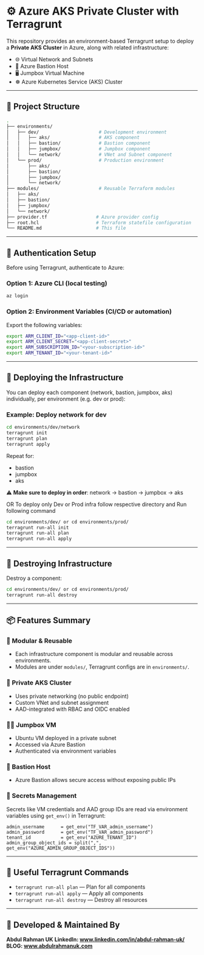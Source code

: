 # ⚙️ Azure AKS Private Cluster with Terragrunt

This repository provides an environment-based Terragrunt setup to deploy a **Private AKS Cluster** in Azure, along with related infrastructure:

- 🌐 Virtual Network and Subnets
- 🔐 Azure Bastion Host
- 🖥️ Jumpbox Virtual Machine
- ☸️ Azure Kubernetes Service (AKS) Cluster

---

## 📁 Project Structure

```bash
.
├── environments/
│   ├── dev/                      # Development environment
│   │   ├── aks/                  # AKS component
│   │   ├── bastion/              # Bastion component
│   │   ├── jumpbox/              # Jumpbox component
│   │   └── network/              # VNet and Subnet component
│   └── prod/                     # Production environment
│       ├── aks/
│       ├── bastion/
│       ├── jumpbox/
│       └── network/
├── modules/                      # Reusable Terraform modules
│   ├── aks/
│   ├── bastion/
│   ├── jumpbox/
│   └── network/
├── provider.tf                  # Azure provider config
├── root.hcl                     # Terraform statefile configuration
└── README.md                    # This file
```

---

## 🔐 Authentication Setup

Before using Terragrunt, authenticate to Azure:

### Option 1: Azure CLI (local testing)

```bash
az login
```

### Option 2: Environment Variables (CI/CD or automation)

Export the following variables:

```bash
export ARM_CLIENT_ID="<app-client-id>"
export ARM_CLIENT_SECRET="<app-client-secret>"
export ARM_SUBSCRIPTION_ID="<your-subscription-id>"
export ARM_TENANT_ID="<your-tenant-id>"
```

---

## 🚀 Deploying the Infrastructure

You can deploy each component (network, bastion, jumpbox, aks) individually, per environment (e.g. dev or prod):

### Example: Deploy network for dev

```bash
cd environments/dev/network
terragrunt init
terragrunt plan
terragrunt apply
```

Repeat for:

- bastion
- jumpbox
- aks

⚠️ **Make sure to deploy in order**: network → bastion → jumpbox → aks

OR To deploy only Dev or Prod infra follow respective directory and Run following command
```bash
cd environments/dev/ or cd environments/prod/
terragrunt run-all init
terragrunt run-all plan
terragrunt run-all apply
```


---

## 🔄 Destroying Infrastructure

Destroy a component:

```bash
cd environments/dev/ or cd environments/prod/
terragrunt run-all destroy
```

<!-- To tear down everything, run `terragrunt destroy` in each module directory in **reverse order**:

```bash
aks → jumpbox → bastion → network
``` -->

---

## 📦 Features Summary

### 🔧 Modular & Reusable

- Each infrastructure component is modular and reusable across environments.
- Modules are under `modules/`, Terragrunt configs are in `environments/`.

### 📍 Private AKS Cluster

- Uses private networking (no public endpoint)
- Custom VNet and subnet assignment
- AAD-integrated with RBAC and OIDC enabled

### 🧑‍💻 Jumpbox VM

- Ubuntu VM deployed in a private subnet
- Accessed via Azure Bastion
- Authenticated via environment variables

### 🔐 Bastion Host

- Azure Bastion allows secure access without exposing public IPs

### 🔑 Secrets Management

Secrets like VM credentials and AAD group IDs are read via environment variables using `get_env()` in Terragrunt:

```hcl
admin_username      = get_env("TF_VAR_admin_username")
admin_password      = get_env("TF_VAR_admin_password")
tenant_id           = get_env("AZURE_TENANT_ID")
admin_group_object_ids = split(",", get_env("AZURE_ADMIN_GROUP_OBJECT_IDS"))
```

---

## 🧠 Useful Terragrunt Commands

- `terragrunt run-all plan` — Plan for all components
- `terragrunt run-all apply` — Apply all components
- `terragrunt run-all destroy` — Destroy all resources

<!-- Use `--terragrunt-include-dir` to limit scope if needed. -->

---

## 👤 Developed & Maintained By

**Abdul Rahman UK**
**LinkedIn: www.linkedin.com/in/abdul-rahman-uk/**
**BLOG: www.abdulrahmanuk.com**

